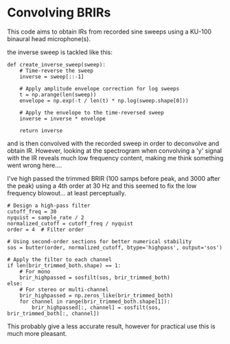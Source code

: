 # Convolving BRIRs

This code aims to obtain IRs from recorded sine sweeps using a KU-100 binaural head microphone(s). 

the inverse sweep is tackled like this: 

```
def create_inverse_sweep(sweep):
    # Time-reverse the sweep
    inverse = sweep[::-1]
    
    # Apply amplitude envelope correction for log sweeps
    t = np.arange(len(sweep))
    envelope = np.exp(-t / len(t) * np.log(sweep.shape[0]))
    
    # Apply the envelope to the time-reversed sweep
    inverse = inverse * envelope
    
    return inverse
```
and is then convolved with the recorded sweep in order to deconvolve and obtain IR. 
However, looking at the spectrogram when convolving a 'y' signal with the IR reveals much low frequency content, making me think something went wrong here....

I've high passed the trimmed BRIR (100 samps before peak, and 3000 after the peak) using a 4th order at 30 Hz and this seemed to fix the low frequency blowout... at least perceptually.

```
# Design a high-pass filter
cutoff_freq = 30
nyquist = sample_rate / 2
normalized_cutoff = cutoff_freq / nyquist
order = 4  # Filter order

# Using second-order sections for better numerical stability
sos = butter(order, normalized_cutoff, btype='highpass', output='sos')

# Apply the filter to each channel
if len(brir_trimmed_both.shape) == 1:
    # For mono
    brir_highpassed = sosfilt(sos, brir_trimmed_both)
else:
    # For stereo or multi-channel
    brir_highpassed = np.zeros_like(brir_trimmed_both)
    for channel in range(brir_trimmed_both.shape[1]):
        brir_highpassed[:, channel] = sosfilt(sos, brir_trimmed_both[:, channel])
```

This probably give a less accurate result, however for practical use this is much more pleasant.
